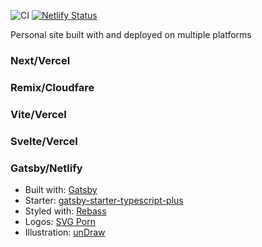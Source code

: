 ![CI](https://github.com/brygrill/grill/workflows/CI/badge.svg)
[![Netlify Status](https://api.netlify.com/api/v1/badges/15d46f4d-8590-4691-9015-086dc4a416f9/deploy-status)](https://app.netlify.com/sites/happy-colden-ef45b1/deploys)

Personal site built with and deployed on multiple platforms

### Next/Vercel

### Remix/Cloudfare

### Vite/Vercel

### Svelte/Vercel

### Gatsby/Netlify

- Built with: [Gatsby](https://www.gatsbyjs.org/)
- Starter:
  [gatsby-starter-typescript-plus](https://github.com/resir014/gatsby-starter-typescript-plus)
- Styled with: [Rebass](https://rebassjs.org/)
- Logos: [SVG Porn](https://svgporn.com/)
- Illustration: [unDraw](https://undraw.co/)
